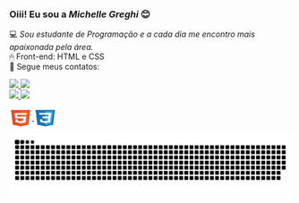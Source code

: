 ### Oiii! Eu sou a *Michelle Greghi* 😊

💻 *Sou estudante de Programação e a cada dia me encontro mais apaixonada pela área.*<br>
🖱 Front-end: HTML e CSS<br>
📱 Segue meus contatos:<br>

 <div>
  <a href="mailto:michelle.neves23@gmai.com"><img src=https://img.shields.io/badge/Gmail-D14836?style=for-the-badge&logo=gmail&logoColor=white</a>
    <a href="https://www.linkedin.com/in/michelle-neves-vom-stein-greghi-6a1058223" target="_blank"><img src="https://img.shields.io/badge/-LinkedIn-%230077B5?style=for-the-badge&logo=linkedin&logoColor=white" target="_blank"></a> 
 </div>



<div>
  <a href="https://github.com/MichelleGreghi">
  <img height="180em" src="https://github-readme-stats.vercel.app/api?username=michellegreghi&show_icons=true&theme=synthwave&include_all_commits=true&count_private=true"/>
  <img height="180em" src="https://github-readme-stats.vercel.app/api/top-langs/?username=michellegreghi&layout=compact&langs_count=7&theme=synthwave"/>
</div>

  
<div style="display: inline_block"><br>
 <img align="center" alt="Michelle-HTML" height="30" width="40" src="https://raw.githubusercontent.com/devicons/devicon/master/icons/html5/html5-original.svg">
  <img align="center" alt="Michelle-CSS" height="30" width="40" src="https://raw.githubusercontent.com/devicons/devicon/master/icons/css3/css3-original.svg">
 </div>
 
 ![Snake animation](https://github.com/MichelleGreghi/MichelleGreghi/blob/output/github-contribution-grid-snake.svg)
